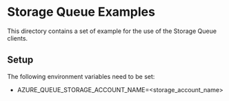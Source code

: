 # Storage Queue Examples

This directory contains a set of example for the use of the Storage Queue clients.

## Setup

The following environment variables need to be set:

- AZURE_QUEUE_STORAGE_ACCOUNT_NAME=<storage_account_name>

